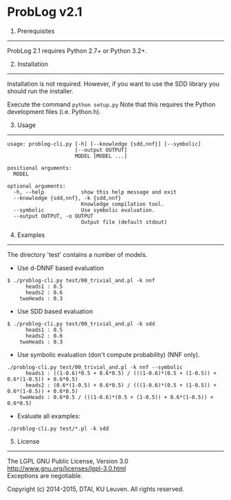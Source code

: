 ProbLog v2.1
==========

1. Prerequisites
----------------

ProbLog 2.1 requires Python 2.7+ or Python 3.2+.


2. Installation
---------------

Installation is not required.
However, if you want to use the SDD library you should run the installer.

Execute the command ``` python setup.py ```
Note that this requires the Python development files (i.e. Python.h). 


3. Usage
--------

```
usage: problog-cli.py [-h] [--knowledge {sdd,nnf}] [--symbolic]
                      [--output OUTPUT]
                      MODEL [MODEL ...]

positional arguments:
  MODEL

optional arguments:
  -h, --help            show this help message and exit
  --knowledge {sdd,nnf}, -k {sdd,nnf}
                        Knowledge compilation tool.
  --symbolic            Use symbolic evaluation.
  --output OUTPUT, -o OUTPUT
                        Output file (default stdout)
```

4. Examples
-----------

The directory 'test' contains a number of models.

* Use d-DNNF based evaluation

```
$ ./problog-cli.py test/00_trivial_and.pl -k nnf
	  heads1 : 0.5
	  heads2 : 0.6
	twoHeads : 0.3
```

* Use SDD based evaluation

```	
$ ./problog-cli.py test/00_trivial_and.pl -k sdd
	  heads1 : 0.5
	  heads2 : 0.6
	twoHeads : 0.3
```

* Use symbolic evaluation (don't compute probability) (NNF only).

```	
./problog-cli.py test/00_trivial_and.pl -k nnf --symbolic
	  heads1 : ((1-0.6)*0.5 + 0.6*0.5) / (((1-0.6)*(0.5 + (1-0.5)) + 0.6*(1-0.5)) + 0.6*0.5)
	  heads2 : (0.6*(1-0.5) + 0.6*0.5) / (((1-0.6)*(0.5 + (1-0.5)) + 0.6*(1-0.5)) + 0.6*0.5)
	twoHeads : 0.6*0.5 / (((1-0.6)*(0.5 + (1-0.5)) + 0.6*(1-0.5)) + 0.6*0.5)
```
* Evaluate all examples:

```
./problog-cli.py test/*.pl -k sdd
```
5. License
----------

The LGPL GNU Public License, Version 3.0  
http://www.gnu.org/licenses/lgpl-3.0.html  
Exceptions are negotiable.

Copyright (c) 2014-2015, DTAI, KU Leuven. All rights reserved.

